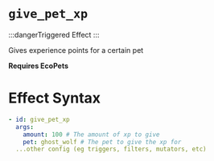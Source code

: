 # `give_pet_xp`
:::dangerTriggered Effect
:::

Gives experience points for a certain pet

**Requires EcoPets**

# Effect Syntax
```yaml
- id: give_pet_xp
  args:
    amount: 100 # The amount of xp to give
    pet: ghost_wolf # The pet to give the xp for
  ...other config (eg triggers, filters, mutators, etc)
```